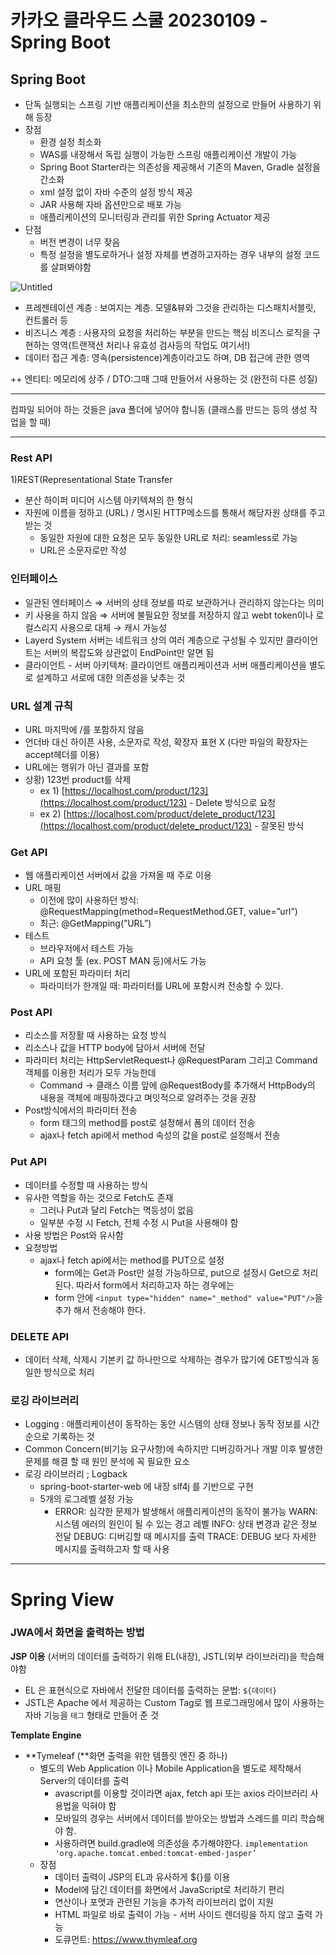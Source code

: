 # 카카오 클라우드 스쿨 20230109 - Spring Boot

## Spring Boot

- 단독 실행되는 스프링 기반 애플리케이션을 최소한의 설정으로 만들어 사용하기 위해 등장
- 장점
    - 환경 설정 최소화
    - WAS를 내장해서 독립 실행이 가능한 스프링 애플리케이션 개발이 가능
    - Spring Boot Starter라는 의존성을 제공해서 기존의 Maven, Gradle 설정을 간소화
    - xml 설정 없이 자바 수준의 설정 방식 제공
    - JAR 사용해 자바 옵션만으로 배포 가능
    - 애플리케이션의 모니터링과 관리를 위한 Spring Actuator 제공
- 단점
    - 버전 변경이 너무 잦음
    - 특정 설정을 별도로하거나 설정 자체를 변경하고자하는 경우 내부의 설정 코드를 살펴봐야함

![Untitled](%E1%84%8F%E1%85%A1%E1%84%8F%E1%85%A1%E1%84%8B%E1%85%A9%20%E1%84%8F%E1%85%B3%E1%86%AF%E1%84%85%E1%85%A1%E1%84%8B%E1%85%AE%E1%84%83%E1%85%B3%20%E1%84%89%E1%85%B3%E1%84%8F%E1%85%AE%E1%86%AF%2020230105%20-%20Spring%20Boot%20455296d8789a41fb9c27440cc7153f23/Untitled.png)

- 프레젠테이션 계층 : 보여지는 계층. 모델&뷰와 그것을 관리하는 디스패치서블릿, 컨트롤러 등
- 비즈니스 계층 : 사용자의 요청을 처리하는 부분을 만드는 핵심 비즈니스 로직을 구현하는 영역(트랜잭션 처리나 유효성 검사등의 작업도 여기서!)
- 데이터 접근 계층: 영속(persistence)계층이라고도 하며, DB 접근에 관한 영역

++ 엔티티: 메모리에 상주 / DTO:그때 그때 만들어서 사용하는 것 (완전히 다른 성질)

---

컴파일 되어야 하는 것들은 java 폴더에 넣어야 함니동 (클래스를 만드는 등의 생성 작업을 할 때)

---

### Rest API

1)REST(Representational State Transfer

- 분산 하이퍼 미디어 시스템 아키텍쳐의 한 형식
- 자원에 이름을 정하고 (URL) / 명시된 HTTP메소드를 통해서 해당자원 상태를 주고받는 것
    - 동일한 자원에 대한 요청은 모두 동일한 URL로 처리: seamless로 가능
    - URL은 소문자로만 작성

### 인터페이스

- 일관된 엔터페이스 ⇒ 서버의 상태 정보를 따로 보관하거나 관리하지 않는다는 의미
- 키 사용을 하지 않음 ⇒ 서버에 불필요한 정보를 저장하지 않고 webt token이나  로컬스리지 사용으로 대체 → 캐시 가능성
- Layerd System 서버는 네트워크 상의 여러 계층으로 구성될 수 있지만 클라이언트는 서버의 복잡도와 상관없이 EndPoint만 알면 됨
- 클라이언트 - 서버 아키텍쳐: 클라이언트 애플리케이션과 서버 애플리케이션을 별도로 설계하고 서로에 대한 의존성을 낮추는 것

### URL 설계 규칙

- URL 마지막에 /를 포함하지 않음
- 언더바 대신 하이픈 사용, 소문자로 작성, 확장자 표현 X (다만 파일의 확장자는 accept헤더를 이용)
- URL에는 행위가 아닌 결과를 포함
- 상황) 123번 product를 삭제
    - ex 1) [https://localhost.com/product/123](https://localhost.com/product/123) - Delete 방식으로 요청
    - ex 2) [https://localhost.com/product/delete_product/123](https://localhost.com/product/delete_product/123) - 잘못된 방식

### Get API

- 웹 애플리케이션 서버에서 값을 가져올 때 주로 이용
- URL 매핑
    - 이전에 많이 사용하던 방식: @RequestMapping(method=RequestMethod.GET, value=”url”)
    - 최근: @GetMapping(”URL”)
- 테스트
    - 브라우저에서 테스트 가능
    - API 요청 툴 (ex. POST MAN 등)에서도 가능
- URL에 포함된 파라미터 처리
    - 파라미터가 한개일 때: 파라미터를 URL에 포함시켜 전송할 수 있다.

### Post API

- 리소스를 저장활 때 사용하는 요청 방식
- 리소스나 값을 HTTP body에 담아서 서버에 전달
- 파라미터 처리는 HttpServletRequest나 @RequestParam 그리고 Command 객체를 이용한 처리가 모두 가능한데
    - Command → 클래스 이름 앞에 @RequestBody를 추가해서 HttpBody의 내용을 객체에 매핑하겠다고 며잇적으로 알려주는 것을 권장
- Post방식에서의 파라미터 전송
    - form 태그의 method를 post로 설정해서 폼의 데이터 전송
    - ajax나 fetch api에서 method 속성의 값을 post로 설정해서 전송

### Put API

- 데이터를 수정할 때 사용하는 방식
- 유사한 역할을 하는 것으로 Fetch도 존재
    - 그러나 Put과 달리 Fetch는 멱등성이 없음
    - 일부분 수정 시 Fetch, 전체 수정 시 Put을 사용해야 함
- 사용 방법은 Post와 유사함
- 요청방법
    - ajax나 fetch api에서는 method를 PUT으로 설정
        - form에는 Get과 Post만 설정 가능하므로, put으로 설정시 Get으로 처리 된다. 따라서 form에서 처리하고자 하는 경우에는
        - form 안에 `<input type="hidden" name="_method" value="PUT"/>`을 추가 해서 전송해야 한다.

### DELETE API

- 데이터 삭제, 삭제시 기본키 값 하나만으로 삭제하는 경우가 많기에 GET방식과 동일한 방식으로 처리

### 로깅 라이브러리

- Logging : 애플리케이션이 동작하는 동안 시스템의 상태 정보나 동작 정보를 시간순으로 기록하는 것
- Common Concern(비기능 요구사항)에 속하지만 디버깅하거나 개발 이후 발생한 문제를 해결 할 때 원인 분석에 꼭 필요한 요소
- 로깅 라이브러리 ; Logback
    - spring-boot-starter-web 에 내장 slf4j 를 기반으로 구현
    - 5개의 로그레벨 설정 가능
        - ERROR: 심각한 문제가 발생해서 애플리케이션의 동작이 불가능
        WARN: 시스템 에러의 원인이 될 수 있는 경고 레벨
        INFO: 상태 변경과 같은 정보 전달
        DEBUG: 디버깅할 때 메시지를 출력
        TRACE: DEBUG 보다 자세한 메시지를 출력하고자 할 때 사용

---

# Spring View

### JWA에서 화면을 출력하는 방법

 **JSP 이용** (서버의 데이터를 출력하기 위해 EL(내장), JSTL(외부 라이브러리)을 학습해야함

- EL 은 표현식으로 자바에서 전달한 데이터를 출력하는 문법: `${데이터}`
- JSTL은 Apache 에서 제공하는 Custom Tag로 웹 프로그래밍에서 많이 사용하는 자바 기능을 `태그` 형태로 만들어 준 것

**Template Engine**

- **Tymeleaf (**화면 출력을 위한 템플릿 엔진 중 하나)
    - 별도의 Web Application 이나 Mobile Application을 별도로 제작해서 Server의 데이터를 출력
        - avascript를 이용할 것이라면 ajax, fetch api 또는 axios 라이브러리 사용법을 익혀야 함
        - 모바일의 경우는 서버에서 데이터를 받아오는 방법과 스레드를 미리 학습해야 함.
        - 사용하려면 build.gradle에 의존성을 추가해야한다. `implementation 'org.apache.tomcat.embed:tomcat-embed-jasper’`
    - 장점
        - 데이터 출력이 JSP의 EL과 유사하게 ${}를 이용
        - Model에 담긴 데이터를 화면에서 JavaScript로 처리하기 편리
        - 연산이나 포맷과 관련된 기능을 추가적 라이브러리 없이 지원
        - HTML 파일로 바로 출력이 가능 - 서버 사이드 렌더링을 하지 않고 출력 가능
        - 도큐먼트: https://www.thymleaf.org
        